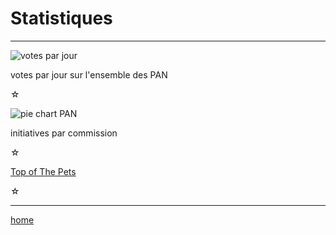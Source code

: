 Statistiques
============

----

![votes par jour](votes-per-day.png)

votes par jour sur l'ensemble des PAN

☆

![pie chart PAN](pie-chart-PAN.png)

initiatives par commission

☆

[Top of The Pets](https://seenthis.net/messages/1021649)

☆

----

[home](/)
